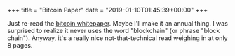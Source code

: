 +++
title = "Bitcoin Paper"
date = "2019-01-10T01:45:39+00:00"
+++

Just re-read the <a href="https://bitcoin.com/bitcoin.pdf">bitcoin whitepaper</a>. Maybe I'll make it an annual thing. I was surprised to realize it never uses the word "blockchain" (or phrase "block chain"). Anyway, it's a really nice not-that-technical read weighing in at only 8 pages.
			